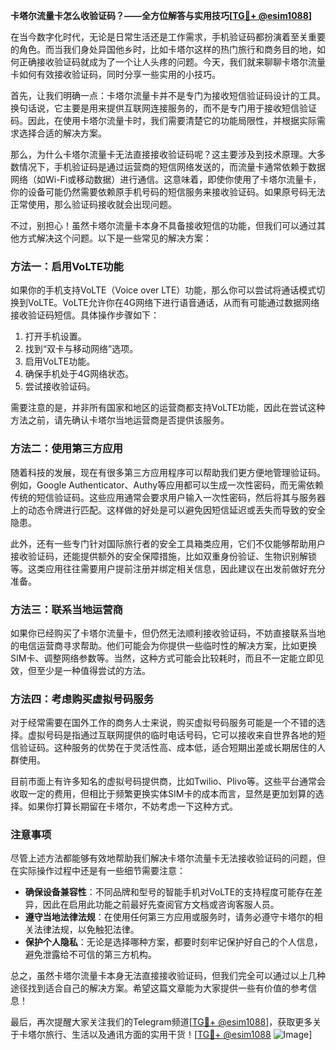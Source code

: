 **卡塔尔流量卡怎么收验证码？——全方位解答与实用技巧[[TG💪+ @esim1088](https://t.me/s/esim1088)]**

在当今数字化时代，无论是日常生活还是工作需求，手机验证码都扮演着至关重要的角色。而当我们身处异国他乡时，比如卡塔尔这样的热门旅行和商务目的地，如何正确接收验证码就成为了一个让人头疼的问题。今天，我们就来聊聊卡塔尔流量卡如何有效接收验证码，同时分享一些实用的小技巧。

首先，让我们明确一点：卡塔尔流量卡并不是专门为接收短信验证码设计的工具。换句话说，它主要是用来提供互联网连接服务的，而不是专门用于接收短信验证码。因此，在使用卡塔尔流量卡时，我们需要清楚它的功能局限性，并根据实际需求选择合适的解决方案。

那么，为什么卡塔尔流量卡无法直接接收验证码呢？这主要涉及到技术原理。大多数情况下，手机验证码是通过运营商的短信网络发送的，而流量卡通常依赖于数据网络（如Wi-Fi或移动数据）进行通信。这意味着，即使你使用了卡塔尔流量卡，你的设备可能仍然需要依赖原手机号码的短信服务来接收验证码。如果原号码无法正常使用，那么验证码接收就会出现问题。

不过，别担心！虽然卡塔尔流量卡本身不具备接收短信的功能，但我们可以通过其他方式解决这个问题。以下是一些常见的解决方案：

### 方法一：启用VoLTE功能
如果你的手机支持VoLTE（Voice over LTE）功能，那么你可以尝试将通话模式切换到VoLTE。VoLTE允许你在4G网络下进行语音通话，从而有可能通过数据网络接收验证码短信。具体操作步骤如下：
1. 打开手机设置。
2. 找到“双卡与移动网络”选项。
3. 启用VoLTE功能。
4. 确保手机处于4G网络状态。
5. 尝试接收验证码。

需要注意的是，并非所有国家和地区的运营商都支持VoLTE功能，因此在尝试这种方法之前，请先确认卡塔尔当地运营商是否提供该服务。

### 方法二：使用第三方应用
随着科技的发展，现在有很多第三方应用程序可以帮助我们更方便地管理验证码。例如，Google Authenticator、Authy等应用都可以生成一次性密码，而无需依赖传统的短信验证码。这些应用通常会要求用户输入一次性密码，然后将其与服务器上的动态令牌进行匹配。这样做的好处是可以避免因短信延迟或丢失而导致的安全隐患。

此外，还有一些专门针对国际旅行者的安全工具箱类应用，它们不仅能够帮助用户接收验证码，还能提供额外的安全保障措施，比如双重身份验证、生物识别解锁等。这类应用往往需要用户提前注册并绑定相关信息，因此建议在出发前做好充分准备。

### 方法三：联系当地运营商
如果你已经购买了卡塔尔流量卡，但仍然无法顺利接收验证码，不妨直接联系当地的电信运营商寻求帮助。他们可能会为你提供一些临时性的解决方案，比如更换SIM卡、调整网络参数等。当然，这种方式可能会比较耗时，而且不一定能立即见效，但至少是一种值得尝试的方法。

### 方法四：考虑购买虚拟号码服务
对于经常需要在国外工作的商务人士来说，购买虚拟号码服务可能是一个不错的选择。虚拟号码是指通过互联网提供的临时电话号码，它可以接收来自世界各地的短信验证码。这种服务的优势在于灵活性高、成本低，适合短期出差或长期居住的人群使用。

目前市面上有许多知名的虚拟号码提供商，比如Twilio、Plivo等。这些平台通常会收取一定的费用，但相比于频繁更换实体SIM卡的成本而言，显然是更加划算的选择。如果你打算长期留在卡塔尔，不妨考虑一下这种方式。

### 注意事项
尽管上述方法都能够有效地帮助我们解决卡塔尔流量卡无法接收验证码的问题，但在实际操作过程中还是有一些细节需要注意：
- **确保设备兼容性**：不同品牌和型号的智能手机对VoLTE的支持程度可能存在差异，因此在启用此功能之前最好先查阅官方文档或咨询客服人员。
- **遵守当地法律法规**：在使用任何第三方应用或服务时，请务必遵守卡塔尔的相关法律法规，以免触犯法律。
- **保护个人隐私**：无论是选择哪种方案，都要时刻牢记保护好自己的个人信息，避免泄露给不可信的第三方机构。

总之，虽然卡塔尔流量卡本身无法直接接收验证码，但我们完全可以通过以上几种途径找到适合自己的解决方案。希望这篇文章能为大家提供一些有价值的参考信息！

最后，再次提醒大家关注我们的Telegram频道[[TG💪+ @esim1088](https://t.me/s/esim1088)]，获取更多关于卡塔尔旅行、生活以及通讯方面的实用干货！[[TG💪+ @esim1088](https://t.me/s/esim1088) ![Image](https://i.postimg.cc/4NQfJmqS/Snipaste-2025-05-13-00-14-12.png)]